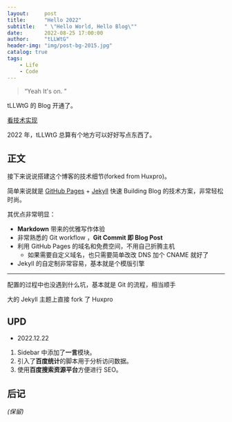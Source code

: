 ```yaml
---
layout:     post
title:      "Hello 2022"
subtitle:   " \"Hello World, Hello Blog\""
date:       2022-08-25 17:00:00
author:     "tLLWtG"
header-img: "img/post-bg-2015.jpg"
catalog: true
tags:
    - Life
    - Code
---
```


> “Yeah It's on. ”


tLLWtG 的 Blog 开通了。

[看技术实现 ](#build) 

2022 年，tLLWtG 总算有个地方可以好好写点东西了。


<p id = "build"></p>

## 正文

接下来说说搭建这个博客的技术细节(forked from Huxpro)。  

简单来说就是 [GitHub Pages](https://pages.github.com/) + [Jekyll](http://jekyllrb.com/) 快速 Building Blog 的技术方案，非常轻松时尚。

其优点非常明显：

* **Markdown** 带来的优雅写作体验
* 非常熟悉的 Git workflow ，**Git Commit 即 Blog Post**
* 利用 GitHub Pages 的域名和免费空间，不用自己折腾主机
	* 如果需要自定义域名，也只需要简单改改 DNS 加个 CNAME 就好了 
* Jekyll 的自定制非常容易，基本就是个模版引擎


---

配置的过程中也没遇到什么坑，基本就是 Git 的流程，相当顺手

大的 Jekyll 主题上直接 fork 了 Huxpro

## UPD

* 2022.12.22

1. Sidebar 中添加了**一言**模块。
2. 引入了**百度统计**的脚本用于分析访问数据。
3. 使用**百度搜索资源平台**方便进行 SEO。


## 后记

*(保留)*


<!-- *———      __ 后记于 __* -->
